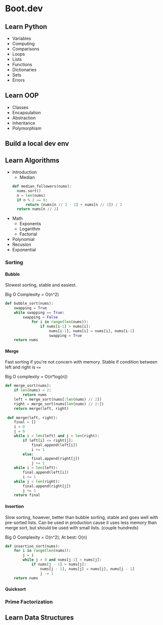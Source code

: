 # Boot.dev
## Learn Python
 - Variables
 - Computing
 - Comparisons
 - Loops
 - Lists
 - Functions
 - Dictionaries
 - Sets
 - Errors

## Learn OOP
 - Classes
 - Encapsulation
 - Abstraction
 - Inheritance
 - Polymorphism

## Build a local dev env

## Learn Algorithms
 - Introduction
   - Median
   ```python
   def median_followers(nums):
     nums.sort()
     n = len(nums)
     if n % 2 == 0:
         return (nums[n // 2 - 1] + nums[n // 2]) / 2
     return nums[n // 2]
   ```
 - Math
   - Exponents
   - Logarithm
   - Factorial
 - Polynomial
 - Recusion
 - Exponential
 ### Sorting
 #### Bubble
   Slowest sorting, stable and easiest.
 
   Big O Complexity = O(n^2)
    
 ```python
 def bubble_sort(nums):
     swapping = True
     while swapping == True:
         swapping = False
             for i in range(len(nums)):
                 if nums[i-1] > nums[i]:
                     nums[i-1], nums[i] = nums[i], nums[i-1]
                     swapping = True
     return nums
 
 ```
 #### Merge
   Fast sorting if you're not concern with memory. Stable if condition between left and right is `<=`
   
   Big O complexity = O(n*log(n))
   
   ```python
   def merge_sort(nums):
       if len(nums) < 2:
           return nums
       left = merge_sort(nums[:len(nums) // 2])
       right = merge_sort(nums[len(nums) // 2:])
       return merge(left, right)
       
    def merge(left, right):
       final = []
       i = 0
       j = 0
       while i < len(left) and j < len(right):
           if left[i] <= right[j]:
               final.append(left[i])
               i += 1
           else:
               final.append(right[j])
               j += 1
       while i < len(left):
           final.append(left[i])
           i += 1
       while j < len(right):
           final.append(right[j])
           j += 1
       return final
   ```
   
 #### Insertion
 Slow sorting, however, better than bubble sorting, stable and goes well with pre-sorted lists. Can be used in production cause it uses less memory than merge sort, but should be used with small lists. (couple hundreds)

Big O Complexity = O(n^2); At best: O(n)

```python
def insertion_sort(nums):
    for i in range(len(nums)):
        j = i
        while j > 0 and nums[j-1] > nums[j]:
            if nums[j - 1] > nums[j]:
                nums[j - 1], nums[j] = nums[j], nums[j - 1]
                j -= 1
    return nums
```
 #### Quicksort
 ### Prime Factorization
 ## Learn Data Structures
